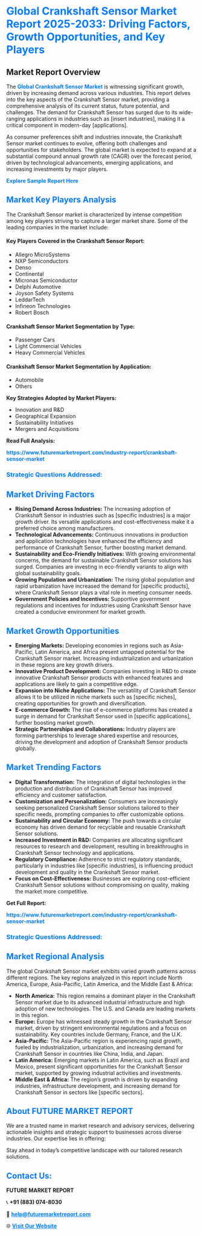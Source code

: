 <h1 style="color: #007BFF;">Global Crankshaft Sensor Market Report 2025-2033: Driving Factors, Growth Opportunities, and Key Players</h1>

<section id="overview">
<h2>Market Report Overview</h2>
<p>The <a href="https://www.futuremarketreport.com/industry-report/crankshaft-sensor-market" style="color: #007BFF; text-decoration: none;"><strong>Global Crankshaft Sensor Market</strong></a> is witnessing significant growth, driven by increasing demand across various industries. This report delves into the key aspects of the Crankshaft Sensor market, providing a comprehensive analysis of its current status, future potential, and challenges. The demand for Crankshaft Sensor has surged due to its wide-ranging applications in industries such as [insert industries], making it a critical component in modern-day [applications].</p>
<p>As consumer preferences shift and industries innovate, the Crankshaft Sensor market continues to evolve, offering both challenges and opportunities for stakeholders. The global market is expected to expand at a substantial compound annual growth rate (CAGR) over the forecast period, driven by technological advancements, emerging applications, and increasing investments by major players.</p>
</section>

<section id="overview">
<p><a href="https://www.futuremarketreport.com/request-sample/reportId=75130" style="color: #007BFF; text-decoration: none;"><strong>Explore Sample Report Here</strong></a></p>
</section>

<section id="key-players">
<h2 style="color: #007BFF;">Market Key Players Analysis</h2>
<p>The Crankshaft Sensor market is characterized by intense competition among key players striving to capture a larger market share. Some of the leading companies in the market include:</p>
<h4>Key Players Covered in the Crankshaft Sensor Report:</h4>
<ul><li>Allegro MicroSystems</li><li>NXP Semiconductors</li><li>Denso</li><li>Continental</li><li>Micronas Semiconductor</li><li>Delphi Automotive</li><li>Joyson Safety Systems</li><li>LeddarTech</li><li>Infineon Technologies</li><li>Robert Bosch</li></ul>
<h4>Crankshaft Sensor Market Segmentation by Type:</h4>
<ul><li>Passenger Cars</li><li>Light Commercial Vehicles</li><li>Heavy Commercial Vehicles</li></ul>

<h4>Crankshaft Sensor Market Segmentation by Application:</h4>
<ul><li>Automobile</li><li>Others</li></ul>
<p><strong>Key Strategies Adopted by Market Players:</strong></p>
<ul>
<li>Innovation and R&D</li>
<li>Geographical Expansion</li>
<li>Sustainability Initiatives</li>
<li>Mergers and Acquisitions</li>
</ul>
</section>

<section>
<p><strong>Read Full Analysis: </strong></p><a href="https://www.futuremarketreport.com/industry-report/crankshaft-sensor-market" style="color: #007BFF; text-decoration: none;"><strong>https://www.futuremarketreport.com/industry-report/crankshaft-sensor-market</strong></a>
<h3 style="color: #007BFF;">Strategic Questions Addressed:</h3>
</section>

<section id="driving-factors">
<h2 style="color: #007BFF;">Market Driving Factors</h2>
<ul>
<li><strong>Rising Demand Across Industries:</strong> The increasing adoption of Crankshaft Sensor in industries such as [specific industries] is a major growth driver. Its versatile applications and cost-effectiveness make it a preferred choice among manufacturers.</li>
<li><strong>Technological Advancements:</strong> Continuous innovations in production and application technologies have enhanced the efficiency and performance of Crankshaft Sensor, further boosting market demand.</li>
<li><strong>Sustainability and Eco-Friendly Initiatives:</strong> With growing environmental concerns, the demand for sustainable Crankshaft Sensor solutions has surged. Companies are investing in eco-friendly variants to align with global sustainability goals.</li>
<li><strong>Growing Population and Urbanization:</strong> The rising global population and rapid urbanization have increased the demand for [specific products], where Crankshaft Sensor plays a vital role in meeting consumer needs.</li>
<li><strong>Government Policies and Incentives:</strong> Supportive government regulations and incentives for industries using Crankshaft Sensor have created a conducive environment for market growth.</li>
</ul>
</section>

<section id="growth-opportunities">
<h2 style="color: #007BFF;">Market Growth Opportunities</h2>
<ul>
<li><strong>Emerging Markets:</strong> Developing economies in regions such as Asia-Pacific, Latin America, and Africa present untapped potential for the Crankshaft Sensor market. Increasing industrialization and urbanization in these regions are key growth drivers.</li>
<li><strong>Innovative Product Development:</strong> Companies investing in R&D to create innovative Crankshaft Sensor products with enhanced features and applications are likely to gain a competitive edge.</li>
<li><strong>Expansion into Niche Applications:</strong> The versatility of Crankshaft Sensor allows it to be utilized in niche markets such as [specific niches], creating opportunities for growth and diversification.</li>
<li><strong>E-commerce Growth:</strong> The rise of e-commerce platforms has created a surge in demand for Crankshaft Sensor used in [specific applications], further boosting market growth.</li>
<li><strong>Strategic Partnerships and Collaborations:</strong> Industry players are forming partnerships to leverage shared expertise and resources, driving the development and adoption of Crankshaft Sensor products globally.</li>
</ul>
</section>

<section id="trending-factors">
<h2 style="color: #007BFF;">Market Trending Factors</h2>
<ul>
<li><strong>Digital Transformation:</strong> The integration of digital technologies in the production and distribution of Crankshaft Sensor has improved efficiency and customer satisfaction.</li>
<li><strong>Customization and Personalization:</strong> Consumers are increasingly seeking personalized Crankshaft Sensor solutions tailored to their specific needs, prompting companies to offer customizable options.</li>
<li><strong>Sustainability and Circular Economy:</strong> The push towards a circular economy has driven demand for recyclable and reusable Crankshaft Sensor solutions.</li>
<li><strong>Increased Investment in R&D:</strong> Companies are allocating significant resources to research and development, resulting in breakthroughs in Crankshaft Sensor technology and applications.</li>
<li><strong>Regulatory Compliance:</strong> Adherence to strict regulatory standards, particularly in industries like [specific industries], is influencing product development and quality in the Crankshaft Sensor market.</li>
<li><strong>Focus on Cost-Effectiveness:</strong> Businesses are exploring cost-efficient Crankshaft Sensor solutions without compromising on quality, making the market more competitive.</li>
</ul>
</section>

<section>
<p><strong>Get Full Report: </strong></p><a href="https://www.futuremarketreport.com/industry-report/crankshaft-sensor-market" style="color: #007BFF; text-decoration: none;"><strong>https://www.futuremarketreport.com/industry-report/crankshaft-sensor-market</strong></a>
<h3 style="color: #007BFF;">Strategic Questions Addressed:</h3>
</section>


<section id="regional-analysis">
<h2 style="color: #007BFF;">Market Regional Analysis</h2>
<p>The global Crankshaft Sensor market exhibits varied growth patterns across different regions. The key regions analyzed in this report include North America, Europe, Asia-Pacific, Latin America, and the Middle East & Africa:</p>
<ul>
<li><strong>North America:</strong> This region remains a dominant player in the Crankshaft Sensor market due to its advanced industrial infrastructure and high adoption of new technologies. The U.S. and Canada are leading markets in this region.</li>
<li><strong>Europe:</strong> Europe has witnessed steady growth in the Crankshaft Sensor market, driven by stringent environmental regulations and a focus on sustainability. Key countries include Germany, France, and the U.K.</li>
<li><strong>Asia-Pacific:</strong> The Asia-Pacific region is experiencing rapid growth, fueled by industrialization, urbanization, and increasing demand for Crankshaft Sensor in countries like China, India, and Japan.</li>
<li><strong>Latin America:</strong> Emerging markets in Latin America, such as Brazil and Mexico, present significant opportunities for the Crankshaft Sensor market, supported by growing industrial activities and investments.</li>
<li><strong>Middle East & Africa:</strong> The region’s growth is driven by expanding industries, infrastructure development, and increasing demand for Crankshaft Sensor in sectors like [specific sectors].</li>
</ul>
</section>

<footer>
<h2 style="color: #007BFF;">About FUTURE MARKET REPORT</h2>
<p>We are a trusted name in market research and advisory services, delivering actionable insights and strategic support to businesses across diverse industries. Our expertise lies in offering:</p>

<p>Stay ahead in today’s competitive landscape with our tailored research solutions.</p>

<h2 style="color: #007BFF;">Contact Us:</h2>
<p><strong>FUTURE MARKET REPORT</strong></p>
<p>📞 <strong>+91 (883) 074-8030</strong></p>
<p>📧 <strong><a href="mailto:help@futuremarketreport.com" style="color: #007BFF;">help@futuremarketreport.com</a></strong></p>
<p>🌐 <strong><a href="https://www.futuremarketreport.com/" style="color: #007BFF;">Visit Our Website</a></strong></p>
</footer>